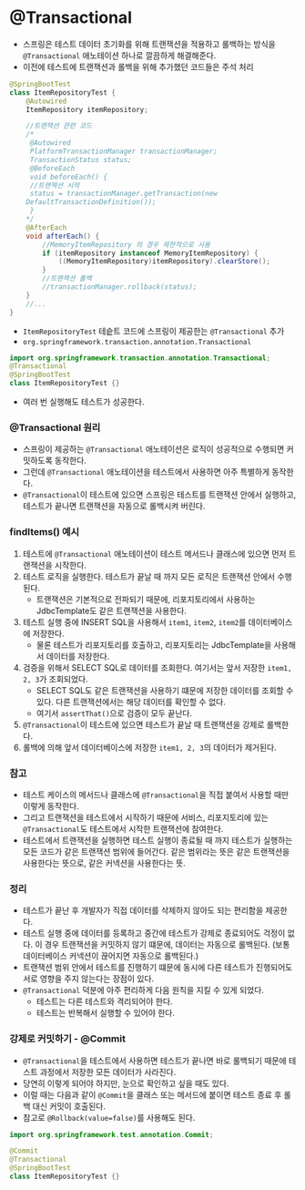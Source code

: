 # @Transactional
- 스프링은 테스트 데이터 초기화를 위해 트랜잭션을 적용하고 롤백하는 방식을 `@Transactional` 
애노테이션 하나로 깔끔하게 해결해준다.
- 이전에 테스트에 트랜잭션과 롤백을 위해 추가했던 코드들은 주석 처리
```java
@SpringBootTest
class ItemRepositoryTest {
	@Autowired
	ItemRepository itemRepository;

	//트랜잭션 관련 코드
    /*
     @Autowired
     PlatformTransactionManager transactionManager;
     TransactionStatus status;
     @BeforeEach
     void beforeEach() {
     //트랜잭션 시작
     status = transactionManager.getTransaction(new
    DefaultTransactionDefinition());
     }
    */
	@AfterEach
	void afterEach() {
		//MemoryItemRepository 의 경우 제한적으로 사용
		if (itemRepository instanceof MemoryItemRepository) {
			((MemoryItemRepository)itemRepository).clearStore();
		}
		//트랜잭션 롤백
		//transactionManager.rollback(status);
	}
	//...
}
```
- `ItemRepositoryTest` 테슽트 코드에 스프링이 제공한는 `@Transactional` 추가
- `org.springframework.transaction.annotation.Transactional`

```java
import org.springframework.transaction.annotation.Transactional;
@Transactional
@SpringBootTest
class ItemRepositoryTest {}
```
- 여러 번 실행해도 테스트가 성공한다.

### @Transactional 원리
- 스프링이 제공하는 `@Transactional` 애노테이션은 로직이 성공적으로 수행되면 커밋하도록 동작한다.
- 그런데 `@Transactional` 애노테이션을 테스트에서 사용하면 아주 특별하게 동작한다.
- `@Transactional`이 테스트에 있으면 스프링은 테스트를 트랜잭션 안에서 실행하고, 테스트가 끝나면
트랜잭션을 자동으로 롤백시켜 버린다.

### findItems() 예시
1. 테스트에 `@Transactional` 애노테이션이 테스트 메서드나 클래스에 있으면 먼저 트랜잭션을 시작한다.
2. 테스트 로직을 실행한다. 테스트가 끝날 때 까지 모든 로직은 트랜잭션 안에서 수행된다.
   - 트랜잭션은 기본적으로 전파되기 때문에, 리포지토리에서 사용하는 JdbcTemplate도 같은 트랜잭션을
    사용한다.
3. 테스트 실행 중에 INSERT SQL을 사용해서 `item1`, `item2`, `item2`를 데이터베이스에 저장한다.
   - 물론 테스트가 리포지토리를 호출하고, 리포지토리는 JdbcTemplate을 사용해서 데이터를 저장한다.
4. 검증을 위해서 SELECT SQL로 데이터를 조회한다. 여기서는 앞서 저장한 `item1, 2, 3`가 조회되었다.
   - SELECT SQL도 같은 트랜잭션을 사용하기 떄문에 저장한 데이터를 조회할 수 있다. 다른
    트랜잭션에서는 해당 데이터를 확인할 수 없다.
   - 여기서 `assertThat()`으로 검증이 모두 끝난다.
5. `@Transactional`이 테스트에 있으면 테스트가 끝날 때 트랜잭션을 강제로 롤백한다.
6. 롤백에 의해 앞서 데이터베이스에 저장한 `item1, 2, 3`의 데이터가 제거된다.

### 참고
- 테스트 케이스의 메서드나 클래스에 `@Transactional`을 직접 붙여서 사용할 때만 이렇게 동작한다.
- 그리고 트랜잭션을 테스트에서 시작하기 때문에 서비스, 리포지토리에 있는 `@Transactional`도
테스트에서 시작한 트랜잭션에 참여한다.
- 테스트에서 트랜잭션을 실행하면 테스트 실행이 종료될 때 까지 테스트가 실행하는 모든 코드가 같은 트랜잭션
 범위에 들어간다. 같은 범위라는 뜻은 같은 트랜잭션을 사용한다는 뜻으로, 같은 커넥션을 사용한다는 뜻.

### 정리
- 테스트가 끝난 후 개발자가 직접 데이터를 삭제하지 않아도 되는 편리함을 제공한다.
- 테스트 실행 중에 데이터를 등록하고 중간에 테스트가 강제로 종료되어도 걱정이 없다. 이 경우 트랜잭션을
커밋하지 않기 떄문에, 데이터는 자동으로 롤백된다. (보통 데이터베이스 커넥션이 끊어지면 자동으로 롤백된다.)
- 트랜잭션 범위 안에서 테스트를 진행하기 떄문에 동시에 다른 테스트가 진행되어도 서로 영향을 주지 않는다는
장점이 있다.
- `@Transactional` 덕분에 아주 편리하게 다음 원칙을 지킬 수 있게 되었다.
  - 테스트는 다른 테스트와 격리되어야 한다.
  - 테스트는 반복해서 실행할 수 있어야 한다.

### 강제로 커밋하기 - @Commit
- `@Transactional`을 테스트에서 사용하면 테스트가 끝나면 바로 롤백되기 때문에 테스트 과정에서 저장한
모든 데이터가 사라진다. 
- 당연히 이렇게 되어야 하지만, 눈으로 확인하고 싶을 때도 있다.
- 이럴 때는 다음과 같이 `@Commit`을 클래스 또는 메서드에 붙이면 테스트 종료 후 롤백 대신 커밋이 
호출된다.
- 참고로 `@Rollback(value=false)`를 사용해도 된다.

```java
import org.springframework.test.annotation.Commit;

@Commit
@Transactional
@SpringBootTest
class ItemRepositoryTest {}
```
